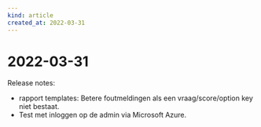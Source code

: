 ```yaml
---
kind: article
created_at: 2022-03-31
---
```


# 2022-03-31

Release notes:

* rapport templates: Betere foutmeldingen als een vraag/score/option key niet bestaat.
* Test met inloggen op de admin via Microsoft Azure.

